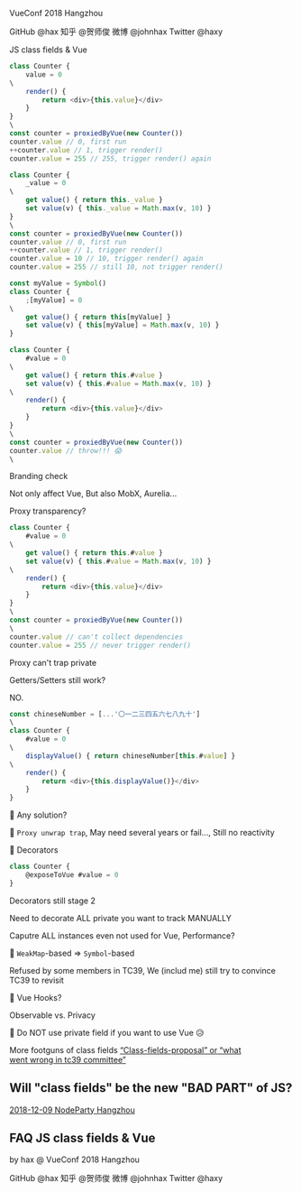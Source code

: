 VueConf 2018 Hangzhou

GitHub @hax
知乎 @贺师俊
微博 @johnhax
Twitter @haxy

JS class fields
& Vue

```js
class Counter {
	value = 0
\
	render() {
		return <div>{this.value}</div>
	}
}
\
const counter = proxiedByVue(new Counter())
counter.value // 0, first run
++counter.value // 1, trigger render()
counter.value = 255 // 255, trigger render() again
```

```js
class Counter {
	_value = 0
\
	get value() { return this._value }
	set value(v) { this._value = Math.max(v, 10) }
}
\
const counter = proxiedByVue(new Counter())
counter.value // 0, first run
++counter.value // 1, trigger render()
counter.value = 10 // 10, trigger render() again
counter.value = 255 // still 10, not trigger render()
```

```js
const myValue = Symbol()
class Counter {
	;[myValue] = 0
\
	get value() { return this[myValue] }
	set value(v) { this[myValue] = Math.max(v, 10) }
}
```

```js
class Counter {
	#value = 0
\
	get value() { return this.#value }
	set value(v) { this.#value = Math.max(v, 10) }
\
	render() {
		return <div>{this.value}</div>
	}
}
\
const counter = proxiedByVue(new Counter())
counter.value // throw!!! 😱
\
```

Branding check

Not only affect Vue,
But also MobX, Aurelia...

Proxy transparency?

```js
class Counter {
	#value = 0
\
	get value() { return this.#value }
	set value(v) { this.#value = Math.max(v, 10) }
\
	render() {
		return <div>{this.value}</div>
	}
}
\
const counter = proxiedByVue(new Counter())
\
counter.value // can't collect dependencies
counter.value = 255 // never trigger render()
```

Proxy can't trap private

Getters/Setters still work?

NO.

```js
const chineseNumber = [...'〇一二三四五六七八九十']
\
class Counter {
	#value = 0
\
	displayValue() { return chineseNumber[this.#value] }
\
	render() {
		return <div>{this.displayValue()}</div>
	}
}
```

🤔 Any solution?

🤔 `Proxy unwrap trap`,
May need several years or fail...,
Still no reactivity

🤔 Decorators

```js
class Counter {
	@exposeToVue #value = 0
}
```

Decorators still stage 2

Need to decorate ALL private
you want to track MANUALLY

Caputre ALL instances
even not used for Vue,
Performance?

🤔 `WeakMap`-based => `Symbol`-based

Refused by some members in TC39,
We (includ me) still try
to convince TC39 to revisit

🤔 Vue Hooks?

Observable vs. Privacy

🤔 Do NOT use private field
if you want to use Vue 😥

More footguns of
class fields
[“Class-fields-proposal” or “what<br> went wrong in tc39 committee”](https://medium.com/@igorchulinda/class-fields-proposal-or-what-went-wrong-in-tc39-committee-6ce41efe291)

Will "class fields" be the
new "BAD PART" of JS?
-----------------------------
[2018-12-09 NodeParty Hangzhou](https://zhuanlan.zhihu.com/p/50542169)



FAQ
JS class fields & Vue
------------------------------
by hax @ VueConf 2018 Hangzhou

GitHub @hax
知乎 @贺师俊
微博 @johnhax
Twitter @haxy
